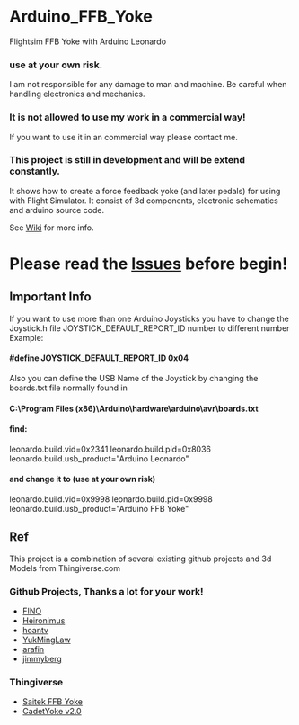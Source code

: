 # Arduino_FFB_Yoke
Flightsim FFB Yoke with Arduino Leonardo

### use at your own risk. 
I am not responsible for any damage to man and machine. Be careful when handling electronics and mechanics.
### It is not allowed to use my work in a commercial way!
If you want to use it in an commercial way please contact me.
### This project is still in development and will be extend constantly.

It shows how to create a force feedback yoke (and later pedals) for using with Flight Simulator.
It consist of 3d components, electronic schematics and arduino source code.

See [Wiki](https://github.com/gagagu/Arduino_FFB_Yoke/wiki) for more info.
# Please read the [Issues](https://github.com/gagagu/Arduino_FFB_Yoke/wiki/Issues-and-ToDo) before begin!

## Important Info
If you want to use more than one Arduino Joysticks you have to change the Joystick.h file JOYSTICK_DEFAULT_REPORT_ID number to different number
Example:

#### #define JOYSTICK_DEFAULT_REPORT_ID         0x04

Also you can define the USB Name of the Joystick by changing the boards.txt file normally found in
#### C:\Program Files (x86)\Arduino\hardware\arduino\avr\boards.txt

#### find:
leonardo.build.vid=0x2341
leonardo.build.pid=0x8036
leonardo.build.usb_product="Arduino Leonardo"

#### and change it to (use at your own risk)

leonardo.build.vid=0x9998
leonardo.build.pid=0x9998
leonardo.build.usb_product="Arduino FFB Yoke"

## Ref
This project is a combination of several existing github projects and 3d Models from Thingiverse.com

### Github Projects, Thanks a lot for your work!
* [FINO](https://github.com/jmriego/Fino)
* [Heironimus](https://github.com/MHeironimus/ArduinoJoystickLibrary)
* [hoantv](https://github.com/hoantv/VNWheel)
* [YukMingLaw](https://github.com/YukMingLaw/ArduinoJoystickWithFFBLibrary) 
* [arafin](https://github.com/araffin/arduino-robust-serial/)
* [jimmyberg](https://github.com/jimmyberg/LowPassFilter)

### Thingiverse
* [Saitek FFB Yoke](https://www.thingiverse.com/thing:5241628)
* [CadetYoke v2.0](https://www.thingiverse.com/thing:4884092)
